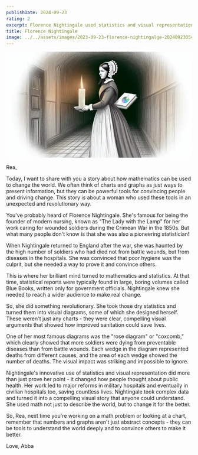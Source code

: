 ```yaml
---
publishDate: 2024-09-23
rating: 2
excerpt: Florence Nightingale used statistics and visual representation to prove the importance of improved sanitation in military hospitals, leading to major reforms and saving countless lives.
title: Florence Nightingale
image: ../../assets/images/2023-09-23-florence-nightingalge-20240923054245800.webp
---
```

![center|300](../../assets/images/2023-09-23-florence-nightingalge-20240923054245800.webp)

Rea,

Today, I want to share with you a story about how mathematics can be used to change the world. We often think of charts and graphs as just ways to present information, but they can be powerful tools for convincing people and driving change. This story is about a woman who used these tools in an unexpected and revolutionary way.

You've probably heard of Florence Nightingale. She's famous for being the founder of modern nursing, known as "The Lady with the Lamp" for her work caring for wounded soldiers during the Crimean War in the 1850s. But what many people don't know is that she was also a pioneering statistician!

When Nightingale returned to England after the war, she was haunted by the high number of soldiers who had died not from battle wounds, but from diseases in the hospitals. She was convinced that poor hygiene was the culprit, but she needed a way to prove it and convince others.

This is where her brilliant mind turned to mathematics and statistics. At that time, statistical reports were typically found in large, boring volumes called Blue Books, written only for government officials. Nightingale knew she needed to reach a wider audience to make real change.

So, she did something revolutionary. She took those dry statistics and turned them into visual diagrams, some of which she designed herself. These weren't just any charts - they were clear, compelling visual arguments that showed how improved sanitation could save lives.

One of her most famous diagrams was the "rose diagram" or "coxcomb," which clearly showed that more soldiers were dying from preventable diseases than from battle wounds. Each wedge in the diagram represented deaths from different causes, and the area of each wedge showed the number of deaths. The visual impact was striking and impossible to ignore.

Nightingale's innovative use of statistics and visual representation did more than just prove her point - it changed how people thought about public health. Her work led to major reforms in military hospitals and eventually in civilian hospitals too, saving countless lives. Nightingale took complex data and turned it into a compelling visual story that anyone could understand. She used math not just to describe the world, but to change it for the better.

So, Rea, next time you're working on a math problem or looking at a chart, remember that numbers and graphs aren't just abstract concepts - they can be tools to understand the world deeply and to convince others to make it better.


Love,
Abba

